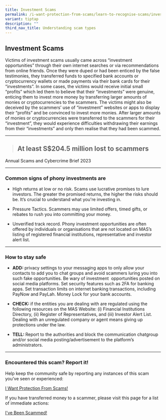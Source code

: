 ```yaml
---
title: Investment Scams
permalink: /i-want-protection-from-scams/learn-to-recognise-scams/investment-scams/
variant: tiptap
description: ""
third_nav_title: Understanding scam types
---
```

<h2><strong>Investment Scams</strong></h2>
<p>Victims of investment scams usually came across “investment opportunities”
through their own internet searches or via recommendations from online
friends. Once they were duped or had been enticed by the false testimonies,
they transferred funds to specified bank accounts or cryptocurrency wallets
or made payments via their bank cards for their “investments”. In some
cases, the victims would receive initial small “profits” which led them
to believe that their “investments” were genuine, enticing them to invest
more money by transferring larger amounts of monies or cryptocurrencies
to the scammers. The victims might also be deceived by the scammers’ use
of “investment” websites or apps to display their “profits” and be convinced
to invest more monies. After larger amounts of monies or cryptocurrencies
were transferred to the scammers for their “investment”, they would experience
difficulties withdrawing their earnings from their “investments” and only
then realise that they had been scammed.</p>
<hr>
<blockquote>
<p></p>
<h2><strong>At least S$204.5 million lost to scammers</strong></h2>
</blockquote>
<p></p>
<p>Annual Scams and Cybercrime Brief 2023</p>
<hr>
<h3>Common signs of phony investments are</h3>
<ul data-tight="true" class="tight">
<li>
<p>High returns at low or no risk. Scams use lucrative promises to lure investors.
The greater the promised returns, the higher the risks should be. It’s
crucial to understand what you're investing in.</p>
</li>
<li>
<p>Pressure Tactics. Scammers may use limited offers, timed gifts, or rebates
to rush you into committing your money.</p>
</li>
<li>
<p>Unverified track record. Phony investment opportunities are often offered
by individuals or organisations that are not located on MAS’s listing of
registered financial institutions, representative and investor alert list.</p>
</li>
</ul>
<hr>
<h3>How to stay safe</h3>
<ul data-tight="true" class="tight">
<li>
<p><strong>ADD: </strong>privacy settings to your messaging apps to only
allow your contacts to add you to chat groups and avoid scammers luring
you into such fake opportunities. Be wary of investment&nbsp; opportunities
posted on social media platforms. Set security features such as 2FA for
banking apps. Set transaction limits on internet banking transactions,
including PayNow and PayLah. Money Lock for your bank accounts.</p>
</li>
<li>
<p><strong>CHECK: </strong>if the entities you are dealing with are regulated
using the following resources on the MAS Website: (i) Financial Institutions
Directory, (ii) Register of Representatives, and (iii) Investor Alert List.
Dealing with an unregulated company or agent means giving up protections
under the law.&nbsp;</p>
</li>
<li>
<p><strong>TELL: </strong>Report to the authorities and block the communication
chatgroup and/or social media posting/advertisement to the platform’s administrators.</p>
</li>
</ul>
<hr>
<h3>Encountered this scam? Report it!</h3>
<p>Help keep the community safe by reporting any instances of this scam you’ve
seen or experienced:</p>
<p><a href="https://staging.d1pzis6dsqd7g.amplifyapp.com/introduction-to-scams/" rel="noopener noreferrer nofollow" target="_blank">I Want Protection From Scams!</a>
</p>
<p>If you have transferred money to a scammer, please visit this page for
a list of immediate actions:</p>
<p><a href="https://staging.d1pzis6dsqd7g.amplifyapp.com/i-ve-been-scammed/" rel="noopener noreferrer nofollow" target="_blank">I've Been Scammed!</a>
</p>
